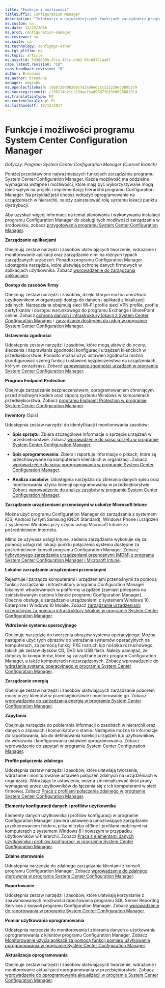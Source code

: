 ```yaml
---
title: "Funkcje i możliwości"
titleSuffix: Configuration Manager
description: "Informacje o najważniejszych funkcjach zarządzania programu System Center Configuration Manager."
ms.custom: na
ms.date: 12/29/2016
ms.prod: configuration-manager
ms.reviewer: na
ms.suite: na
ms.technology: configmgr-other
ms.tgt_pltfrm: na
ms.topic: article
ms.assetid: 5d388399-07ca-431c-a9b2-56c69771aa87
caps.latest.revision: "18"
caps.handback.revision: "0"
author: Brenduns
ms.author: brenduns
manager: angrobe
ms.openlocfilehash: c9b6720d08260c7a2a06e0ccc525228e5089b279
ms.sourcegitcommit: c236214b2fcc13dae7bad96d7fb33f692868191d
ms.translationtype: MT
ms.contentlocale: pl-PL
ms.lasthandoff: 10/12/2017
---
```

# <a name="features-and-capabilities-of-system-center-configuration-manager"></a>Funkcje i możliwości programu System Center Configuration Manager

*Dotyczy: Program System Center Configuration Manager (Current Branch)*

Poniżej przedstawiono najważniejszych funkcjach zarządzania programu System Center Configuration Manager. Każda możliwość ma oddzielne wymagania wstępne i możliwości, które mają być wykorzystywane mogą mieć wpływ na projekt i implementację hierarchii programu Configuration Manager. Na przykład jeśli chcesz wdrożyć oprogramowanie na urządzeniach w hierarchii, należy zainstalować rolę systemu lokacji punktu dystrybucji.  

 Aby uzyskać więcej informacji na temat planowania i wykonywania instalacji programu Configuration Manager do obsługi tych możliwości zarządzania w środowisku, zobacz [przygotowania programu System Center Configuration Manager](../../../core/plan-design/get-ready.md).  

 **Zarządzanie aplikacjami**  

 Obejmują zestaw narzędzi i zasobów ułatwiających tworzenie, wdrażanie i monitorowanie aplikacji oraz zarządzanie nimi na różnych typach zarządzanych urządzeń. Ponadto programu Configuration Manager udostępnia narzędzia, które ułatwiają ochronę danych firmowych w aplikacjach użytkownika. Zobacz [wprowadzenie do zarządzania aplikacjami](/sccm/apps/understand/introduction-to-application-management).

 **Dostęp do zasobów firmy**  

 Obejmują zestaw narzędzi i zasobów, dzięki którym można umożliwić użytkownikom w organizacji dostęp do danych i aplikacji z lokalizacji zdalnych. Narzędzia te obejmują sieci Wi-Fi profile sieci VPN profile, profile certyfikatów i dostępu warunkowego do programu Exchange i SharePoint online. Zobacz [ochrona danych i infrastruktury lokacji z System Center Configuration Manager](../../../protect/understand/protect-data-and-site-infrastructure.md) i [zarządzanie dostępem do usług w programie System Center Configuration Manager](../../../protect/deploy-use/manage-access-to-services.md).  

 **Ustawienia zgodności**  

 Udostępnia zestaw narzędzi i zasobów, które mogą ułatwić do oceny, śledzenia i naprawiania zgodności konfiguracji urządzeń klienckich w przedsiębiorstwie. Ponadto można użyć ustawień zgodności można skonfigurować szereg funkcji i ustawień bezpieczeństwa na urządzeniach, którymi zarządzasz. Zobacz [zapewnianie zgodności urządzeń w programie System Center Configuration Manager](../../../compliance/understand/ensure-device-compliance.md).  

 **Program Endpoint Protection**  

 Obejmuje zarządzanie bezpieczeństwem, oprogramowaniem chroniącym przed złośliwym kodem oraz zaporą systemu Windows w komputerach przedsiębiorstwa. Zobacz [programu Endpoint Protection w programie System Center Configuration Manager](../../../protect/deploy-use/endpoint-protection.md).  

 **Inventory** (Spis)  

 Udostępnia zestaw narzędzi do identyfikacji i monitorowania zasobów:  

-   **Spis sprzętu**: Zbiera szczegółowe informacje o sprzęcie urządzeń w przedsiębiorstwie. Zobacz [wprowadzenie do spisu sprzętu w programie System Center Configuration Manager](../../../core/clients/manage/inventory/introduction-to-hardware-inventory.md).  

-   **Spis oprogramowania**: Zbiera i raportuje informacje o plikach, które są przechowywane na komputerach klienckich w organizacji. Zobacz [wprowadzenie do spisu oprogramowania w programie System Center Configuration Manager](../../../core/clients/manage/inventory/introduction-to-software-inventory.md).  

-   **Analiza zasobów**: Udostępnia narzędzia do zbierania danych spisu oraz monitorowania użycia licencji oprogramowania w przedsiębiorstwie. Zobacz [wprowadzenie do analizy zasobów w programie System Center Configuration Manager](../../../core/clients/manage/asset-intelligence/introduction-to-asset-intelligence.md).  

**Zarządzanie urządzeniami przenośnymi w usłudze Microsoft Intune**  

 Można użyć programu Configuration Manager do zarządzania z systemem iOS, Android (w tym Samsung KNOX Standard), Windows Phone i urządzeń z systemem Windows przy użyciu usługi Microsoft Intune za pośrednictwem Internetu.

 Mimo że używasz usługi Intune, zadania zarządzania wykonuje się za pomocą usługi roli lokacji punktu połączenia systemu dostępne za pośrednictwem konsoli programu Configuration Manager. Zobacz [hybrydowego zarządzania urządzeniami przenośnymi (MDM) z programu System Center Configuration Manager i Microsoft Intune](../../../mdm/understand/hybrid-mobile-device-management.md).  

 **Lokalne zarządzanie urządzeniami przenośnymi**  

 Rejestruje i zarządza komputerami i urządzeniami przenośnymi za pomocą funkcji zarządzania i infrastruktury programu Configuration Manager lokalnymi wbudowanych w platformy urządzeń (zamiast polegania na zainstalowanym osobno kliencie programu Configuration Manager). Obecnie obsługuje zarządzanie urządzeniami z systemem Windows 10 Enterprise i Windows 10 Mobile. Zobacz [zarządzanie urządzeniami przenośnymi za pomocą infrastruktury lokalnej w programie System Center Configuration Manager](../../../mdm/understand/manage-mobile-devices-with-on-premises-infrastructure.md).  

 **Wdrożenie systemu operacyjnego**  

 Obejmuje narzędzia do tworzenia obrazów systemu operacyjnego: Można następnie użyć tych obrazów do wdrażania systemów operacyjnych na komputerach, za pomocą funkcji PXE rozruch lub nośnika rozruchowego, takich jak zestaw dysków CD, DVD lub USB flash. Należy pamiętać, że dotyczy to komputerów, które są zarządzane przez program Configuration Manager, a także komputerach niezarządzanych. Zobacz [wprowadzenie do wdrażania systemu operacyjnego w programie System Center Configuration Manager](../../../osd/understand/introduction-to-operating-system-deployment.md).  

 **Zarządzanie energią**  

 Obejmuje zestaw narzędzi i zasobów ułatwiających zarządzanie poborem mocy przez klientów w przedsiębiorstwie i monitorowanie go. Zobacz [wprowadzenie do zarządzania energią w programie System Center Configuration Manager](../../../core/clients/manage/power/introduction-to-power-management.md).  

 **Zapytania**  

 Obejmuje narzędzia do pobierania informacji o zasobach w hierarchii oraz danych o zapasach i komunikatów o stanie. Następnie można te informacje do raportowania, lub do definiowania kolekcji urządzeń lub użytkowników do wdrażania i konfigurowania ustawień oprogramowania. Zobacz [wprowadzenie do zapytań w programie System Center Configuration Manager](../../../core/servers/manage/introduction-to-queries.md).  

 **Profile połączenia zdalnego**  

 Udostępnia zestaw narzędzi i zasobów, które ułatwiają tworzenie, wdrażanie i monitorowanie ustawień połączeń zdalnych na urządzeniach w organizacji. Wdrażając te ustawienia, można zminimalizować ilość pracy wymaganej przez użytkowników do łączenia się z ich komputerami w sieci firmowej. Zobacz [Praca z profilami połączenia zdalnego w programie System Center Configuration Manager](/sccm/compliance/deploy-use/create-remote-connection-profiles).  

 **Elementy konfiguracji danych i profilów użytkownika**  

 Elementy danych użytkownika i profilów konfiguracji w programie Configuration Manager zawiera ustawienia umożliwiające zarządzanie przekierowaniem folderu, plikami trybu offline i profilami mobilnymi na komputerach z systemem Windows 8 i nowszym w przypadku użytkowników w hierarchii. Zobacz [Praca z elementami danych użytkownika i profilów konfiguracji w programie System Center Configuration Manager](/sccm/compliance/deploy-use/create-user-data-and-profiles-configuration-items).  

 **Zdalne sterowanie**  

 Udostępnia narzędzia do zdalnego zarządzania klientami z konsoli programu Configuration Manager. Zobacz [wprowadzenie do zdalnego sterowania w programie System Center Configuration Manager](../../../core/clients/manage/remote-control/introduction-to-remote-control.md).  

 **Raportowanie**  

 Udostępnia zestaw narzędzi i zasobów, które ułatwiają korzystanie z zaawansowanych możliwości raportowania programu SQL Server Reporting Services z konsoli programu Configuration Manager. Zobacz [wprowadzenie do raportowania w programie System Center Configuration Manager](../../../core/servers/manage/introduction-to-reporting.md).  

 **Pomiar użytkowania oprogramowania**  

 Udostępnia narzędzia do monitorowania i zbierania danych o użytkowaniu oprogramowania z klientów programu Configuration Manager. Zobacz [Monitorowanie użycia aplikacji za pomocą funkcji pomiaru użytkowania oprogramowania w programie System Center Configuration Manager](../../../apps/deploy-use/monitor-app-usage-with-software-metering.md).  

 **Aktualizacje oprogramowania**  

 Obejmuje zestaw narzędzi i zasobów ułatwiających tworzenie, wdrażanie i monitorowanie aktualizacji oprogramowania w przedsiębiorstwie. Zobacz [wprowadzenie do oprogramowania aktualizacji w programie System Center Configuration Manager](/sccm/sum/understand/software-updates-introduction).  
